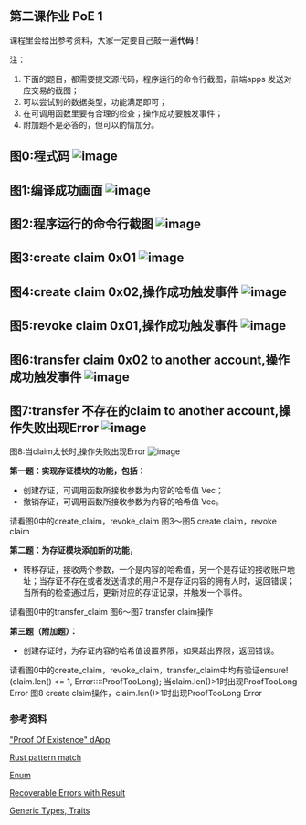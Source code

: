 ## 第二课作业 PoE 1

课程里会给出参考资料，大家一定要自己敲一遍**代码**！

注：

1. 下面的题目，都需要提交源代码，程序运行的命令行截图，前端apps 发送对应交易的截图；
2. 可以尝试别的数据类型，功能满足即可；
3. 在可调用函数里要有合理的检查；操作成功要触发事件；
4. 附加题不是必答的，但可以酌情加分。

图0:程式码
![image](https://github.com/kuoyehs/team4-1/blob/kuoyehs/lesson2/pic/1.png)
-------------
图1:编译成功画面
![image](https://github.com/kuoyehs/team4-1/blob/kuoyehs/lesson2/pic/1.png)
-------------
图2:程序运行的命令行截图
![image](https://github.com/kuoyehs/team4-1/blob/kuoyehs/lesson2/pic/2.png)
-------------
图3:create claim 0x01
![image](https://github.com/kuoyehs/team4-1/blob/kuoyehs/lesson2/pic/3.png)
-------------
图4:create claim 0x02,操作成功触发事件
![image](https://github.com/kuoyehs/team4-1/blob/kuoyehs/lesson2/pic/4.png)
-------------
图5:revoke claim 0x01,操作成功触发事件
![image](https://github.com/kuoyehs/team4-1/blob/kuoyehs/lesson2/pic/5.png)
-------------
图6:transfer claim 0x02 to another account,操作成功触发事件
![image](https://github.com/kuoyehs/team4-1/blob/kuoyehs/lesson2/pic/6.png)
-------------
图7:transfer 不存在的claim to another account,操作失败出现Error
![image](https://github.com/kuoyehs/team4-1/blob/kuoyehs/lesson2/pic/7.png)
-------------
图8:当claim太长时,操作失败出现Error
![image](https://github.com/kuoyehs/team4-1/blob/kuoyehs/lesson2/pic/8.png)

**第一题：实现存证模块的功能，包括：**
* 创建存证，可调用函数所接收参数为内容的哈希值 Vec<u8>；
* 撤销存证，可调用函数所接收参数为内容的哈希值 Vec<u8>。

请看图0中的create_claim，revoke_claim
图3～图5 create claim，revoke claim


**第二题：为存证模块添加新的功能，**

* 转移存证，接收两个参数，一个是内容的哈希值，另一个是存证的接收账户地址；当存证不存在或者发送请求的用户不是存证内容的拥有人时，返回错误；当所有的检查通过后，更新对应的存证记录，并触发一个事件。

请看图0中的transfer_claim
图6～图7 transfer claim操作



**第三题（附加题）：**

* 创建存证时，为存证内容的哈希值设置界限，如果超出界限，返回错误。

请看图0中的create_claim，revoke_claim，transfer_claim中均有验证ensure!(claim.len() <= 1, Error::<T>::ProofTooLong);
当claim.len()>1时出现ProofTooLong Error
图8 create claim操作，claim.len()>1时出现ProofTooLong Error


### 参考资料

["Proof Of Existence" dApp](https://www.substrate.io/tutorials/build-a-dapp/v2.0.0-rc2)

[Rust pattern match](https://doc.rust-lang.org/book/ch18-00-patterns.html)

[Enum](https://doc.rust-lang.org/book/ch06-01-defining-an-enum.html)

[Recoverable Errors with Result](https://doc.rust-lang.org/book/ch09-02-recoverable-errors-with-result.html)

[Generic Types, Traits](https://doc.rust-lang.org/book/ch10-00-generics.html)